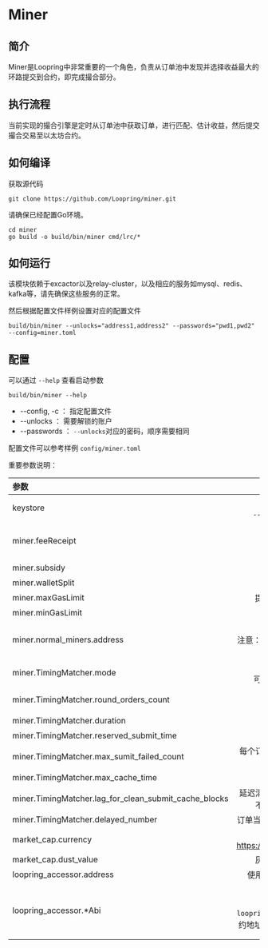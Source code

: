 # Miner

## 简介
Miner是Loopring中非常重要的一个角色，负责从订单池中发现并选择收益最大的环路提交到合约，即完成撮合部分。

## 执行流程
当前实现的撮合引擎是定时从订单池中获取订单，进行匹配、估计收益，然后提交撮合交易至以太坊合约。

## 如何编译

获取源代码

```
git clone https://github.com/Loopring/miner.git
```
请确保已经配置Go环境。

```
cd miner
go build -o build/bin/miner cmd/lrc/*
```

## 如何运行

该模块依赖于excactor以及relay-cluster，以及相应的服务如mysql、redis、kafka等，请先确保这些服务的正常。

然后根据配置文件样例设置对应的配置文件

```
build/bin/miner --unlocks="address1,address2" --passwords="pwd1,pwd2" --config=miner.toml
```


## 配置
可以通过 `--help` 查看启动参数
```
build/bin/miner --help
```

* --config, -c ： 指定配置文件
* --unlocks ： 需要解锁的账户
* --passwords ： `--unlocks`对应的密码，顺序需要相同

配置文件可以参考样例 `config/miner.toml`

重要参数说明：

| 参数 | 用途 | 默认值 |
|:--|:--:|--:|
| keystore | 保存需要keystrore文件的目录<br> `--unlocks`中指定的地址必须在此文件夹中| 无 | 
| miner.feeReceipt | 收益地址<br> 撮合所得的收益会发送到该地址<br> 注意：该地址不需要解锁| 无 |
| miner.subsidy | 补贴 | 无 |
| miner.walletSplit | 钱包分润后剩余的撮合收益的比例 | 0.8 |
| miner.maxGasLimit | 提交以太坊交易时，允许的最大gasprice | 无 |
| miner.minGasLimit | 最小的gasprice | 无 |
| miner.normal_miners.address | 提交撮合交易到合约的地址<br> 注意：该地址需要解锁，并且有Eth余额足够发送以太坊交易 | 无 |
| miner.TimingMatcher.mode | 获取订单的方式<br>可选值：motan 通过motan-rpc获取订单| motan |
| miner.TimingMatcher.round_orders_count| 每轮获取订单的数量<br>越大耗费资源越多，但是匹配量越大| 无 |
| miner.TimingMatcher.duration | 每轮的周期，单位ms | 无 |
| miner.TimingMatcher.reserved_submit_time | 只选取过期前n秒的订单 | 无 |
| miner.TimingMatcher.max_sumit_failed_count | 每个订单提交执行失败的次数，达到该次数后，订单不再进行撮合 | 无 |
| miner.TimingMatcher.max_cache_time | 撮合结果的最大缓存时间，单位：秒 | 无 |
| miner.TimingMatcher.lag_for_clean_submit_cache_blocks | 延迟清空缓存的块数，当交易执行成功后，缓存并不会立即清空，而是等待至该块号后清空| 无 |
| miner.TimingMatcher.delayed_number | 订单当轮没有被撮合的话，延迟n毫秒再次进行撮合  | 无 |
| market_cap.currency | 法币类型，可选值参考<https://coinmarketcap.com/api/#endpoint_ticker> | 无 |
| market_cap.dust_value | 灰尘金额，单位为 `market_cap.currency` | 无 |
| loopring_accessor.address | 使用的合约地址，撮合交易等会提交到该地址 | 无 |
| loopring_accessor.*Abi | `loopring_accessor.implAbi` `loopring_accessor.delegateAbi` `loopring_accessor.tokenRegistryAbi` 为对应的合约地址：`loopring_accessor.address`的abi字符串 | 不设置时，默认从`etherscan.io`中拉取对应的abi | 

